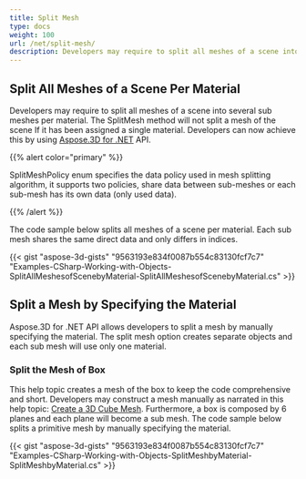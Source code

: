 ```yaml
---
title: Split Mesh
type: docs
weight: 100
url: /net/split-mesh/
description: Developers may require to split all meshes of a scene into several sub meshes per material. The SplitMesh method will not split a mesh of the scene If it has been assigned a single material. Developers can now achieve this by using Aspose.3D for .NET API.
---
```


## **Split All Meshes of a Scene Per Material**
Developers may require to split all meshes of a scene into several sub meshes per material. The SplitMesh method will not split a mesh of the scene If it has been assigned a single material. Developers can now achieve this by using [Aspose.3D for .NET](https://products.aspose.com/3d/net/) API.

{{% alert color="primary" %}}

SplitMeshPolicy enum specifies the data policy used in mesh splitting algorithm, it supports two policies, share data between sub-meshes or each sub-mesh has its own data (only used data).

{{% /alert %}}

The code sample below splits all meshes of a scene per material. Each sub mesh shares the same direct data and only differs in indices.

{{< gist "aspose-3d-gists" "9563193e834f0087b554c83130fcf7c7" "Examples-CSharp-Working-with-Objects-SplitAllMeshesofScenebyMaterial-SplitAllMeshesofScenebyMaterial.cs" >}}
## **Split a Mesh by Specifying the Material**
Aspose.3D for .NET API allows developers to split a mesh by manually specifying the material. The split mesh option creates separate objects and each sub mesh will use only one material.
### **Split the Mesh of Box**
This help topic creates a mesh of the box to keep the code comprehensive and short. Developers may construct a mesh manually as narrated in this help topic: [Create a 3D Cube Mesh](/3d/net/create-3d-mesh-and-scene/). Furthermore, a box is composed by 6 planes and each plane will become a sub mesh. The code sample below splits a primitive mesh by manually specifying the material.

{{< gist "aspose-3d-gists" "9563193e834f0087b554c83130fcf7c7" "Examples-CSharp-Working-with-Objects-SplitMeshbyMaterial-SplitMeshbyMaterial.cs" >}}
